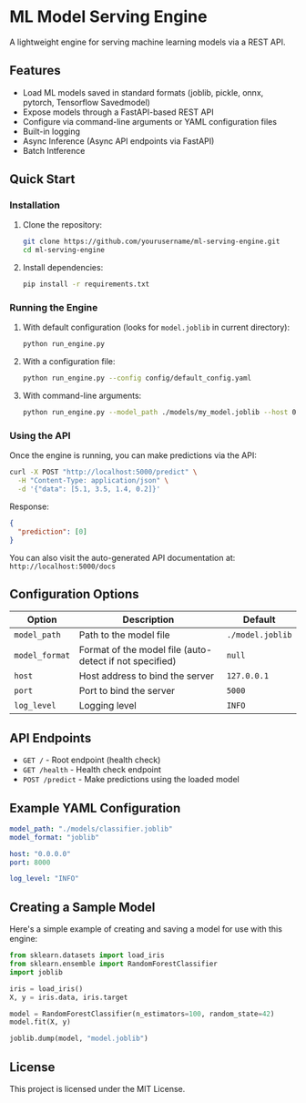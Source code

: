 # ML Model Serving Engine

A lightweight engine for serving machine learning models via a REST API.

## Features

- Load ML models saved in standard formats (joblib, pickle, onnx, pytorch, Tensorflow Savedmodel)
- Expose models through a FastAPI-based REST API
- Configure via command-line arguments or YAML configuration files
- Built-in logging
- Async Inference (Async API endpoints via FastAPI)
- Batch Intference

## Quick Start

### Installation

1. Clone the repository:
   ```bash
   git clone https://github.com/yourusername/ml-serving-engine.git
   cd ml-serving-engine
   ```

2. Install dependencies:
   ```bash
   pip install -r requirements.txt
   ```

### Running the Engine

1. With default configuration (looks for `model.joblib` in current directory):
   ```bash
   python run_engine.py
   ```

2. With a configuration file:
   ```bash
   python run_engine.py --config config/default_config.yaml
   ```

3. With command-line arguments:
   ```bash
   python run_engine.py --model_path ./models/my_model.joblib --host 0.0.0.0 --port 8000
   ```

### Using the API

Once the engine is running, you can make predictions via the API:

```bash
curl -X POST "http://localhost:5000/predict" \
  -H "Content-Type: application/json" \
  -d '{"data": [5.1, 3.5, 1.4, 0.2]}'
```

Response:
```json
{
  "prediction": [0]
}
```

You can also visit the auto-generated API documentation at: `http://localhost:5000/docs`

## Configuration Options

| Option | Description | Default |
|--------|-------------|---------|
| `model_path` | Path to the model file | `./model.joblib` |
| `model_format` | Format of the model file (auto-detect if not specified) | `null` |
| `host` | Host address to bind the server | `127.0.0.1` |
| `port` | Port to bind the server | `5000` |
| `log_level` | Logging level | `INFO` |

## API Endpoints

- `GET /` - Root endpoint (health check)
- `GET /health` - Health check endpoint
- `POST /predict` - Make predictions using the loaded model

## Example YAML Configuration

```yaml
model_path: "./models/classifier.joblib"
model_format: "joblib"

host: "0.0.0.0"
port: 8000

log_level: "INFO"
```

## Creating a Sample Model

Here's a simple example of creating and saving a model for use with this engine:

```python
from sklearn.datasets import load_iris
from sklearn.ensemble import RandomForestClassifier
import joblib

iris = load_iris()
X, y = iris.data, iris.target

model = RandomForestClassifier(n_estimators=100, random_state=42)
model.fit(X, y)

joblib.dump(model, "model.joblib")
```

## License

This project is licensed under the MIT License.
